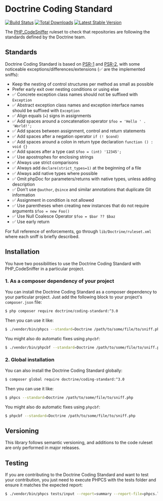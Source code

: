 Doctrine Coding Standard
========================

[![Build Status](https://img.shields.io/travis/doctrine/coding-standard/master.svg?style=flat-square)](http://travis-ci.org/doctrine/coding-standard)
[![Total Downloads](https://img.shields.io/packagist/dt/doctrine/coding-standard.svg?style=flat-square)](https://packagist.org/packages/doctrine/coding-standard)
[![Latest Stable Version](https://img.shields.io/packagist/v/doctrine/coding-standard.svg?style=flat-square)](https://packagist.org/packages/doctrine/coding-standard)


The [PHP_CodeSniffer](https://github.com/squizlabs/PHP_CodeSniffer) ruleset to check that
repositories are following the standards defined by the Doctrine team.

Standards
---------

Doctrine Coding Standard is based on [PSR-1](https://github.com/php-fig/fig-standards/blob/master/accepted/PSR-1-basic-coding-standard.md)
and [PSR-2](https://github.com/php-fig/fig-standards/blob/master/accepted/PSR-2-coding-style-guide.md), with some noticeable
exceptions/differences/extensions (:white_check_mark: are the implemented sniffs):

- Keep the nesting of control structures per method as small as possible
- Prefer early exit over nesting conditions or using else
- :white_check_mark: Concrete exception class names should not be suffixed with `Exception`
- :white_check_mark: Abstract exception class names and exception interface names should be suffixed with `Exception`
- :white_check_mark: Align equals (`=`) signs in assignments
- :white_check_mark: Add spaces around a concatenation operator `$foo = 'Hello ' . 'World!';`
- :white_check_mark: Add spaces between assignment, control and return statements
- :white_check_mark: Add spaces after a negation operator `if (! $cond)`
- :white_check_mark: Add spaces around a colon in return type declaration `function () : void {}`
- :white_check_mark: Add spaces after a type cast `$foo = (int) '12345';`
- :white_check_mark: Use apostrophes for enclosing strings
- :white_check_mark: Always use strict comparisons
- :white_check_mark: Always add `declare(strict_types=1)` at the beginning of a file
- :white_check_mark: Always add native types where possible
- :white_check_mark: Omit phpDoc for parameters/returns with native types, unless adding description
- :white_check_mark: Don't use `@author`, `@since` and similar annotations that duplicate Git information
- :white_check_mark: Assignment in condition is not allowed
- :white_check_mark: Use parentheses when creating new instances that do not require arguments `$foo = new Foo()`
- :white_check_mark: Use Null Coalesce Operator `$foo = $bar ?? $baz`
- :white_check_mark: Use early return

For full reference of enforcements, go through `lib/Doctrine/ruleset.xml` where each sniff is briefly described.

Installation
------------

You have two possibilities to use the Doctrine Coding Standard with PHP_CodeSniffer in a particular project.

### 1. As a composer dependency of your project

You can install the Doctrine Coding Standard as a composer dependency to your particular project.
Just add the following block to your project's `composer.json` file:

```bash
$ php composer require doctrine/coding-standard:^3.0
```

Then you can use it like:

```bash
$ ./vendor/bin/phpcs --standard=Doctrine /path/to/some/file/to/sniff.php
```

You might also do automatic fixes using `phpcbf`:

```bash
$ ./vendor/bin/phpcbf --standard=Doctrine /path/to/some/file/to/sniff.php
```

### 2. Global installation

You can also install the Doctrine Coding Standard globally:

```bash
$ composer global require doctrine/coding-standard:^3.0
```

Then you can use it like:

```bash
$ phpcs --standard=Doctrine /path/to/some/file/to/sniff.php
```

You might also do automatic fixes using `phpcbf`:

```bash
$ phpcbf --standard=Doctrine /path/to/some/file/to/sniff.php
```

Versioning
----------

This library follows semantic versioning, and additions to the code ruleset
are only performed in major releases.

Testing
-------

If you are contributing to the Doctrine Coding Standard and want to test your contribution, you just
need to execute PHPCS with the tests folder and ensure it matches the expected report:

```bash
$ ./vendor/bin/phpcs tests/input --report=summary --report-file=phpcs.log; diff tests/expected_report.txt phpcs.log
```
